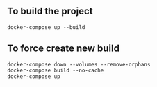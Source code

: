 ## To build the project
```
docker-compose up --build

```

## To force create new build 
```
docker-compose down --volumes --remove-orphans
docker-compose build --no-cache
docker-compose up
```